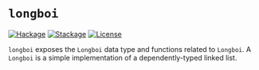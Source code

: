 # `longboi`

[![Hackage][hackage-badge]][hackage-link]
[![Stackage][stackage-badge]][stackage-link]
[![License][license-badge]][license-link]

`longboi` exposes the `Longboi` data type and functions related to `Longboi`.
A `Longboi` is a simple implementation of a dependently-typed linked list.

[hackage-badge]:
    https://img.shields.io/hackage/v/longboi.svg?label=Hackage
[hackage-link]:
    https://hackage.haskell.org/package/longboi
[stackage-badge]:
    https://www.stackage.org/package/longboi/badge/lts?label=Stackage
[stackage-link]:
    https://www.stackage.org/package/longboi
[license-badge]:
    https://img.shields.io/badge/License-MIT%202.0-blue.svg
[license-link]:
    https://spdx.org/licenses/MIT.html
